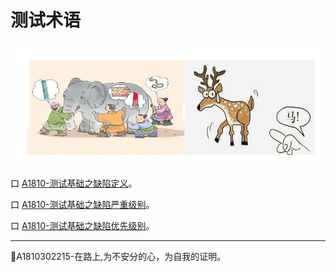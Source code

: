 # 测试术语

![](../resFiles/r2/指鹿为马.jpg)

口  [A1810-测试基础之缺陷定义](/测试基础-缺陷定义.md)。

口  [A1810-测试基础之缺陷严重级别](/测试基础-缺陷严重级别.md)。

口  [A1810-测试基础之缺陷优先级别](/测试基础-缺陷修复优先级.md)。


* * *
:bug:A1810302215-在路上,为不安分的心，为自我的证明。
